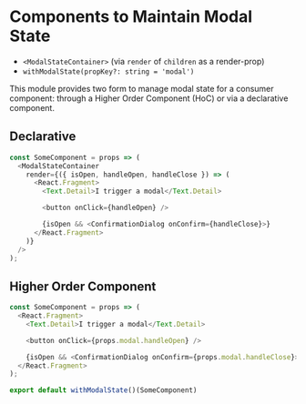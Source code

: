 # Components to Maintain Modal State

- `<ModalStateContainer>` (via `render` of `children` as a render-prop)
- `withModalState(propKey?: string = 'modal')`

This module provides two form to manage modal state for a consumer component: through a Higher Order Component (HoC) or via a declarative component.

## Declarative

```js
const SomeComponent = props => (
  <ModalStateContainer
    render={({ isOpen, handleOpen, handleClose }) => (
      <React.Fragment>
        <Text.Detail>I trigger a modal</Text.Detail>

        <button onClick={handleOpen} />

        {isOpen && <ConfirmationDialog onConfirm={handleClose}>}
      </React.Fragment>
    )}
  />
);
```

## Higher Order Component

```js
const SomeComponent = props => (
  <React.Fragment>
    <Text.Detail>I trigger a modal</Text.Detail>

    <button onClick={props.modal.handleOpen} />

    {isOpen && <ConfirmationDialog onConfirm={props.modal.handleClose}>}
  </React.Fragment>
);

export default withModalState()(SomeComponent)
```
